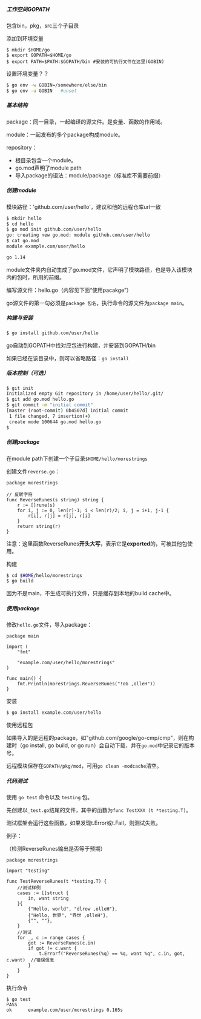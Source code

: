 ##### 工作空间GOPATH

包含bin，pkg，src三个子目录

添加到环境变量

```
$ mkdir $HOME/go
$ export GOPATH=$HOME/go
$ export PATH=$PATH:$GOPATH/bin #安装的可执行文件在这里(GOBIN)
```

设置环境变量？？

```bash
$ go env -w GOBIN=/somewhere/else/bin
$ go env -u GOBIN	#unset
```



##### 基本结构

package：同一目录，一起编译的源文件。是变量、函数的作用域。

module：一起发布的多个package构成module。

repository：

- 根目录包含一个module。
- go.mod声明了module path
- 导入package的语法：module/package（标准库不需要前缀）



##### 创建module

模块路径：'github.com/user/hello'，建议和他的远程仓库url一致

```bash
$ mkdir hello
$ cd hello
$ go mod init github.com/user/hello
go: creating new go.mod: module github.com/user/hello
$ cat go.mod
module example.com/user/hello

go 1.14
```

module文件夹内自动生成了go.mod文件，它声明了模块路径，也是导入该模块内的包时，所用的前缀。



编写源文件：hello.go（内容见下面“使用pacakge”）

go源文件的第一句必须是`package 包名`，执行命令的源文件为`package main`。



##### 构建与安装

```bash
$ go install github.com/user/hello
```

go自动到GOPATH中找对应包进行构建，并安装到GOPATH/bin

如果已经在该目录中，则可以省略路径：`go install`



##### 版本控制（可选）

```bash
$ git init
Initialized empty Git repository in /home/user/hello/.git/
$ git add go.mod hello.go
$ git commit -m "initial commit"
[master (root-commit) 0b4507d] initial commit
 1 file changed, 7 insertion(+)
 create mode 100644 go.mod hello.go
$
```



##### 创建package

在module path下创建一个子目录`$HOME/hello/morestrings`

创建文件`reverse.go`：

```
package morestrings

// 反转字符
func ReverseRunes(s string) string {
	r := []rune(s)
	for i, j := 0, len(r)-1; i < len(r)/2; i, j = i+1, j-1 {
		r[i], r[j] = r[j], r[i]
	}
	return string(r)
}
```

注意：这里函数ReverseRunes**开头大写**，表示它是**exported**的，可被其他包使用。

构建

```bash
$ cd $HOME/hello/morestrings
$ go build
```

因为不是main，不生成可执行文件，只是缓存到本地的build cache中。



##### 使用package

修改`hello.go`文件，导入package：

```
package main

import (
	"fmt"

	"example.com/user/hello/morestrings"
)

func main() {
	fmt.Println(morestrings.ReverseRunes("!oG ,olleH"))
}
```

安装

```bash
$ go install example.com/user/hello
```

使用远程包

如果导入的是远程的package，如"github.com/google/go-cmp/cmp"，则在构建时（go install, go build, or go run）会自动下载，并在`go.mod`中记录它的版本号。

远程模块保存在`GOPATH/pkg/mod`，可用`go clean -modcache`清空。



##### 代码测试

使用 `go test` 命令以及 `testing` 包。

先创建以`_test.go`结尾的文件，其中的函数为`func TestXXX (t *testing.T)`。

测试框架会运行这些函数，如果发现t.Error或t.Fail，则测试失败。

例子：

（检测ReverseRunes输出是否等于预期）

```
package morestrings

import "testing"

func TestReverseRunes(t *testing.T) {
	//测试样例
	cases := []struct {
		in, want string
	}{
		{"Hello, world", "dlrow ,olleH"},
		{"Hello, 世界", "界世 ,olleH"},
		{"", ""},
	}
	//测试
	for _, c := range cases {
		got := ReverseRunes(c.in)
		if got != c.want {
			t.Errorf("ReverseRunes(%q) == %q, want %q", c.in, got, c.want)	//错误信息
		}
	}
}
```

执行命令

```
$ go test
PASS
ok  	example.com/user/morestrings 0.165s
```

